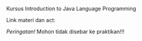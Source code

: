 Kursus Introduction to Java Language Programming

Link materi dan act:

*Peringatan!*
Mohon tidak disebar ke praktikan!!!
